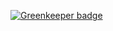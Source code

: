 
[![Greenkeeper badge](https://badges.greenkeeper.io/critesjosh/blockchain-in-js.svg)](https://greenkeeper.io/)
